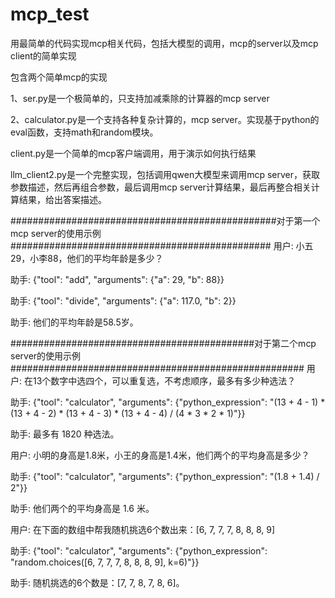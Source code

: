 # mcp_test
用最简单的代码实现mcp相关代码，包括大模型的调用，mcp的server以及mcp client的简单实现

包含两个简单mcp的实现

1、ser.py是一个极简单的，只支持加减乘除的计算器的mcp server

2、calculator.py是一个支持各种复杂计算的，mcp server。实现基于python的eval函数，支持math和random模块。

 client.py是一个简单的mcp客户端调用，用于演示如何执行结果

 llm_client2.py是一个完整实现，包括调用qwen大模型来调用mcp server，获取参数描述，然后再组合参数，最后调用mcp server计算结果，最后再整合相关计算结果，给出答案描述。

################################################对于第一个mcp server的使用示例###############################################
用户: 小五29，小李88，他们的平均年龄是多少？

助手:  {"tool": "add", "arguments": {"a": 29, "b": 88}}

助手:  {"tool": "divide", "arguments": {"a": 117.0, "b": 2}}

助手:  他们的平均年龄是58.5岁。


############################################对于第二个mcp server的使用示例#####################################################
用户: 在13个数字中选四个，可以重复选，不考虑顺序，最多有多少种选法？

助手:  {"tool": "calculator", "arguments": {"python_expression": "(13 + 4 - 1) * (13 + 4 - 2) * (13 + 4 - 3) * (13 + 4 - 4) / (4 * 3 * 2 * 1)"}}

助手:  最多有 1820 种选法。

用户: 小明的身高是1.8米，小王的身高是1.4米，他们两个的平均身高是多少？

助手:  {"tool": "calculator", "arguments": {"python_expression": "(1.8 + 1.4) / 2"}}

助手:  他们两个的平均身高是 1.6 米。

用户: 在下面的数组中帮我随机挑选6个数出来：[6, 7, 7, 7, 8, 8, 8, 9]

助手:  {"tool": "calculator", "arguments": {"python_expression": "random.choices([6, 7, 7, 7, 8, 8, 8, 9], k=6)"}}

助手:  随机挑选的6个数是：[7, 7, 8, 7, 8, 6]。
